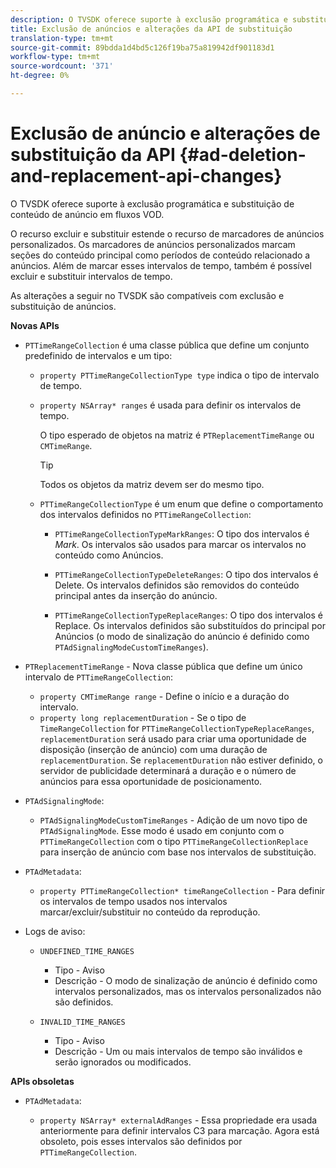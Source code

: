```yaml
---
description: O TVSDK oferece suporte à exclusão programática e substituição de conteúdo de anúncio em fluxos VOD.
title: Exclusão de anúncios e alterações da API de substituição
translation-type: tm+mt
source-git-commit: 89bdda1d4bd5c126f19ba75a819942df901183d1
workflow-type: tm+mt
source-wordcount: '371'
ht-degree: 0%

---
```



# Exclusão de anúncio e alterações de substituição da API {#ad-deletion-and-replacement-api-changes}

O TVSDK oferece suporte à exclusão programática e substituição de conteúdo de anúncio em fluxos VOD.

O recurso excluir e substituir estende o recurso de marcadores de anúncios personalizados. Os marcadores de anúncios personalizados marcam seções do conteúdo principal como períodos de conteúdo relacionado a anúncios. Além de marcar esses intervalos de tempo, também é possível excluir e substituir intervalos de tempo.

<!--<a id="section_7A90BFE99F1A4D908D6DDB0B49FA1199"></a>-->

As alterações a seguir no TVSDK são compatíveis com exclusão e substituição de anúncios.

**Novas APIs**

* `PTTimeRangeCollection` é uma classe pública que define um conjunto predefinido de intervalos e um tipo:

   * `property PTTimeRangeCollectionType type` indica o tipo de intervalo de tempo.
   * `property NSArray* ranges` é usada para definir os intervalos de tempo.

      O tipo esperado de objetos na matriz é `PTReplacementTimeRange` ou `CMTimeRange`.

      >[!TIP]
      >
      >Todos os objetos da matriz devem ser do mesmo tipo.

   * `PTTimeRangeCollectionType` é um enum que define o comportamento dos intervalos definidos no  `PTTimeRangeCollection`:

      * `PTTimeRangeCollectionTypeMarkRanges`: O tipo dos intervalos é  *Mark*. Os intervalos são usados para marcar os intervalos no conteúdo como Anúncios.

      * `PTTimeRangeCollectionTypeDeleteRanges`: O tipo dos intervalos é Delete. Os intervalos definidos são removidos do conteúdo principal antes da inserção do anúncio.
      * `PTTimeRangeCollectionTypeReplaceRanges`: O tipo dos intervalos é Replace. Os intervalos definidos são substituídos do principal por Anúncios (o modo de sinalização do anúncio é definido como `PTAdSignalingModeCustomTimeRanges`).

* `PTReplacementTimeRange` - Nova classe pública que define um único intervalo de  `PTTimeRangeCollection`:

   * `property CMTimeRange range` - Define o início e a duração do intervalo.
   * `property long replacementDuration` - Se o tipo de  `TimeRangeCollection` for  `PTTimeRangeCollectionTypeReplaceRanges`,  `replacementDuration` será usado para criar uma oportunidade de disposição (inserção de anúncio) com uma duração de  `replacementDuration`. Se `replacementDuration` não estiver definido, o servidor de publicidade determinará a duração e o número de anúncios para essa oportunidade de posicionamento.

* `PTAdSignalingMode`:

   * `PTAdSignalingModeCustomTimeRanges` - Adição de um novo tipo de  `PTAdSignalingMode`. Esse modo é usado em conjunto com o `PTTimeRangeCollection` com o tipo `PTTimeRangeCollectionReplace` para inserção de anúncio com base nos intervalos de substituição.

* `PTAdMetadata`:

   * `property PTTimeRangeCollection* timeRangeCollection` - Para definir os intervalos de tempo usados nos intervalos marcar/excluir/substituir no conteúdo da reprodução.

* Logs de aviso:

   * `UNDEFINED_TIME_RANGES`

      * Tipo - Aviso
      * Descrição - O modo de sinalização de anúncio é definido como intervalos personalizados, mas os intervalos personalizados não são definidos.
   * `INVALID_TIME_RANGES`

      * Tipo - Aviso
      * Descrição - Um ou mais intervalos de tempo são inválidos e serão ignorados ou modificados.


**APIs obsoletas**

* `PTAdMetadata`:

   * `property NSArray* externalAdRanges` - Essa propriedade era usada anteriormente para definir intervalos C3 para marcação. Agora está obsoleto, pois esses intervalos são definidos por `PTTimeRangeCollection`.